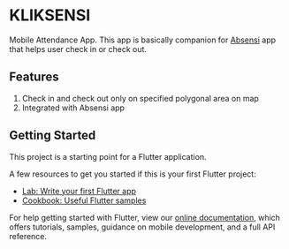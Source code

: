 # KLIKSENSI

Mobile Attendance App. This app is basically companion for [Absensi](https://github.com/rzwibowo/pubrep-absensi) app that helps user check in or check out.

## Features
1. Check in and check out only on specified polygonal area on map
1. Integrated with Absensi app

## Getting Started

This project is a starting point for a Flutter application.

A few resources to get you started if this is your first Flutter project:

- [Lab: Write your first Flutter app](https://flutter.dev/docs/get-started/codelab)
- [Cookbook: Useful Flutter samples](https://flutter.dev/docs/cookbook)

For help getting started with Flutter, view our
[online documentation](https://flutter.dev/docs), which offers tutorials,
samples, guidance on mobile development, and a full API reference.
